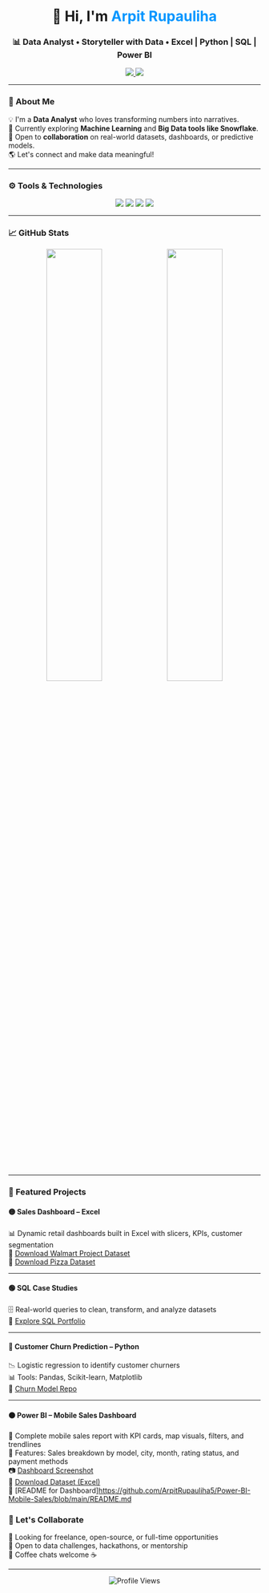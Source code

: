 <h1 align="center">👋 Hi, I'm <span style="color:#0096FF">Arpit Rupauliha</span></h1>
<h3 align="center">📊 Data Analyst • Storyteller with Data • Excel | Python | SQL | Power BI</h3>

<p align="center">
  <a href="https://www.linkedin.com/in/arpit-rupauliha-3b2a37219" target="_blank">
    <img src="https://img.shields.io/badge/LinkedIn-0077B5?style=for-the-badge&logo=linkedin&logoColor=white" />
  </a>
  <a href="mailto:arpitrupauliha@gmail.com">
    <img src="https://img.shields.io/badge/Gmail-D14836?style=for-the-badge&logo=gmail&logoColor=white" />
  </a>
</p>

---

### 🧠 About Me

💡 I'm a **Data Analyst** who loves transforming numbers into narratives.  
🚀 Currently exploring **Machine Learning** and **Big Data tools like Snowflake**.  
💬 Open to **collaboration** on real-world datasets, dashboards, or predictive models.  
🌎 Let's connect and make data meaningful!

---

### ⚙️ Tools & Technologies

<p align="center">
  <img src="https://img.shields.io/badge/Excel-217346?style=for-the-badge&logo=microsoft-excel&logoColor=white" />
  <img src="https://img.shields.io/badge/Python-3776AB?style=for-the-badge&logo=python&logoColor=white" />
  <img src="https://img.shields.io/badge/SQL-4479A1?style=for-the-badge&logo=postgresql&logoColor=white" />
  <img src="https://img.shields.io/badge/Power%20BI-F2C811?style=for-the-badge&logo=powerbi&logoColor=black" />
</p>

---

### 📈 GitHub Stats

<p align="center">
  <img src="https://github-readme-stats.vercel.app/api?username=yourusername&show_icons=true&theme=tokyonight" width="47%" />
  <img src="https://github-readme-stats.vercel.app/api/top-langs/?username=yourusername&layout=compact&theme=tokyonight" width="47%" />
</p>

---

### 🚀 Featured Projects

#### 🟡 Sales Dashboard – Excel
📊 Dynamic retail dashboards built in Excel with slicers, KPIs, customer segmentation  
📁 [Download Walmart Project Dataset](https://github.com/user-attachments/files/19998921/Walmart.Project.xlsx)  
📁 [Download Pizza Dataset](https://github.com/user-attachments/files/20162130/Pizza_Data_Set.xlsx)

---

#### 🟢 SQL Case Studies
🗄️ Real-world queries to clean, transform, and analyze datasets  
🔗 [Explore SQL Portfolio](https://github.com/yourusername/sql-portfolio)

---

#### 🔵 Customer Churn Prediction – Python
📉 Logistic regression to identify customer churners  
📊 Tools: Pandas, Scikit-learn, Matplotlib  
🔗 [Churn Model Repo](https://github.com/yourusername/churn-model)

---

#### 🟠 Power BI – Mobile Sales Dashboard
📌 Complete mobile sales report with KPI cards, map visuals, filters, and trendlines  
📍 Features: Sales breakdown by model, city, month, rating status, and payment methods  
📷 [Dashboard Screenshot](https://github.com/yourusername/assets/blob/main/mobile_sales_dashboard.png)  
📁 [Download Dataset (Excel)](https://github.com/ArpitRupauliha5/Power-BI-Mobile-Sales/blob/main/Mobile%20Sales%20Data.xlsx)  
📄 [README for Dashboard]https://github.com/ArpitRupauliha5/Power-BI-Mobile-Sales/blob/main/README.md

### 💬 Let's Collaborate

🔹 Looking for freelance, open-source, or full-time opportunities  
🔹 Open to data challenges, hackathons, or mentorship  
🔹 Coffee chats welcome ☕

---

<p align="center">
  <img src="https://komarev.com/ghpvc/?username=yourusername&style=flat-square&color=blue" alt="Profile Views" />
</p>
